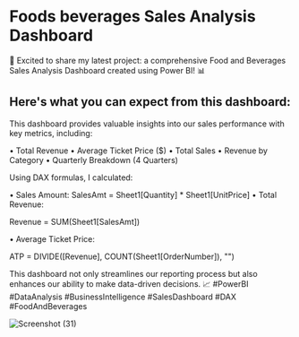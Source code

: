 #  Foods beverages Sales Analysis Dashboard 

🚀 Excited to share my latest project: a comprehensive Food and Beverages Sales Analysis Dashboard created using Power BI! 📊

 ## Here's what you can expect from this dashboard:
This dashboard provides valuable insights into our sales performance with key metrics, including:

•	Total Revenue
•	Average Ticket Price ($)
•	Total Sales
•	Revenue by Category
•	Quarterly Breakdown (4 Quarters)

Using DAX formulas, I calculated:

•	Sales Amount:
SalesAmt = Sheet1[Quantity] * Sheet1[UnitPrice]
•	Total Revenue:

Revenue = SUM(Sheet1[SalesAmt])

•	Average Ticket Price:

ATP = DIVIDE([Revenue], COUNT(Sheet1[OrderNumber]), "")


This dashboard not only streamlines our reporting process but also enhances our ability to make data-driven decisions. 📈
#PowerBI #DataAnalysis #BusinessIntelligence #SalesDashboard #DAX #FoodAndBeverages

![Screenshot (31)](https://github.com/user-attachments/assets/7ad701f8-1118-466c-9852-c4a6e33c98a1)
